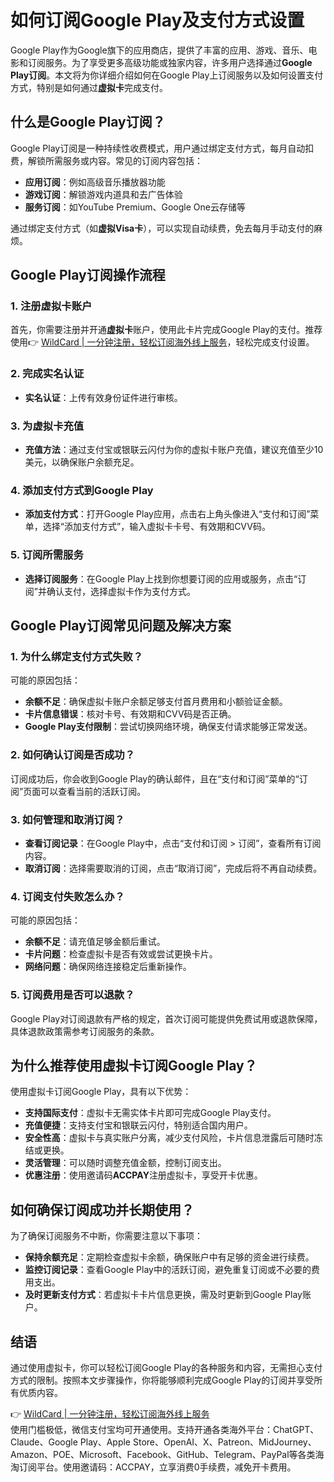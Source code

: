 # 如何订阅Google Play及支付方式设置

Google Play作为Google旗下的应用商店，提供了丰富的应用、游戏、音乐、电影和订阅服务。为了享受更多高级功能或独家内容，许多用户选择通过**Google Play订阅**。本文将为你详细介绍如何在Google Play上订阅服务以及如何设置支付方式，特别是如何通过**虚拟卡**完成支付。

## 什么是Google Play订阅？

Google Play订阅是一种持续性收费模式，用户通过绑定支付方式，每月自动扣费，解锁所需服务或内容。常见的订阅内容包括：

- **应用订阅**：例如高级音乐播放器功能  
- **游戏订阅**：解锁游戏内道具和去广告体验  
- **服务订阅**：如YouTube Premium、Google One云存储等  

通过绑定支付方式（如**虚拟Visa卡**），可以实现自动续费，免去每月手动支付的麻烦。

## Google Play订阅操作流程

### 1. 注册虚拟卡账户

首先，你需要注册并开通**虚拟卡**账户，使用此卡片完成Google Play的支付。推荐使用👉 [WildCard | 一分钟注册，轻松订阅海外线上服务](https://bbtdd.com/WildCard)，轻松完成支付设置。

### 2. 完成实名认证

- **实名认证**：上传有效身份证件进行审核。

### 3. 为虚拟卡充值

- **充值方法**：通过支付宝或银联云闪付为你的虚拟卡账户充值，建议充值至少10美元，以确保账户余额充足。

### 4. 添加支付方式到Google Play

- **添加支付方式**：打开Google Play应用，点击右上角头像进入“支付和订阅”菜单，选择“添加支付方式”，输入虚拟卡卡号、有效期和CVV码。

### 5. 订阅所需服务

- **选择订阅服务**：在Google Play上找到你想要订阅的应用或服务，点击“订阅”并确认支付，选择虚拟卡作为支付方式。

## Google Play订阅常见问题及解决方案

### 1. 为什么绑定支付方式失败？

可能的原因包括：

- **余额不足**：确保虚拟卡账户余额足够支付首月费用和小额验证金额。  
- **卡片信息错误**：核对卡号、有效期和CVV码是否正确。  
- **Google Play支付限制**：尝试切换网络环境，确保支付请求能够正常发送。  

### 2. 如何确认订阅是否成功？

订阅成功后，你会收到Google Play的确认邮件，且在“支付和订阅”菜单的“订阅”页面可以查看当前的活跃订阅。

### 3. 如何管理和取消订阅？

- **查看订阅记录**：在Google Play中，点击“支付和订阅 > 订阅”，查看所有订阅内容。  
- **取消订阅**：选择需要取消的订阅，点击“取消订阅”，完成后将不再自动续费。  

### 4. 订阅支付失败怎么办？

可能的原因包括：

- **余额不足**：请充值足够金额后重试。  
- **卡片问题**：检查虚拟卡是否有效或尝试更换卡片。  
- **网络问题**：确保网络连接稳定后重新操作。  

### 5. 订阅费用是否可以退款？

Google Play对订阅退款有严格的规定，首次订阅可能提供免费试用或退款保障，具体退款政策需参考订阅服务的条款。

## 为什么推荐使用虚拟卡订阅Google Play？

使用虚拟卡订阅Google Play，具有以下优势：

- **支持国际支付**：虚拟卡无需实体卡片即可完成Google Play支付。  
- **充值便捷**：支持支付宝和银联云闪付，特别适合国内用户。  
- **安全性高**：虚拟卡与真实账户分离，减少支付风险，卡片信息泄露后可随时冻结或更换。  
- **灵活管理**：可以随时调整充值金额，控制订阅支出。  
- **优惠注册**：使用邀请码**ACCPAY**注册虚拟卡，享受开卡优惠。  

## 如何确保订阅成功并长期使用？

为了确保订阅服务不中断，你需要注意以下事项：

- **保持余额充足**：定期检查虚拟卡余额，确保账户中有足够的资金进行续费。  
- **监控订阅记录**：查看Google Play中的活跃订阅，避免重复订阅或不必要的费用支出。  
- **及时更新支付方式**：若虚拟卡卡片信息更换，需及时更新到Google Play账户。  

## 结语

通过使用虚拟卡，你可以轻松订阅Google Play的各种服务和内容，无需担心支付方式的限制。按照本文步骤操作，你将能够顺利完成Google Play的订阅并享受所有优质内容。

👉 [WildCard | 一分钟注册，轻松订阅海外线上服务](https://bbtdd.com/WildCard)  
使用门槛极低，微信支付宝均可开通使用。支持开通各类海外平台：ChatGPT、Claude、Google Play、Apple Store、OpenAI、X、Patreon、MidJourney、Amazon、POE、Microsoft、Facebook、GitHub、Telegram、PayPal等各类海淘订阅平台。使用邀请码：ACCPAY，立享消费0手续费，减免开卡费用。